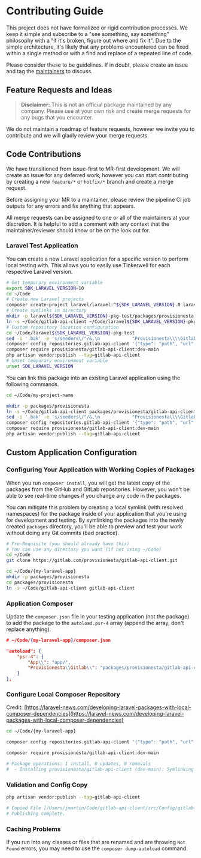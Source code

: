 # Contributing Guide

This project does not have formalized or rigid contribution processes. We keep it simple and subscribe to a "see something, say something" philosophy with a "if it's broken, figure out where and fix it". Due to the simple architecture, it's likely that any problems encountered can be fixed within a single method or with a find and replace of a repeated line of code.

Please consider these to be guidelines. If in doubt, please create an issue and tag the [maintainers](README.md#maintainers) to discuss.

## Feature Requests and Ideas

> **Disclaimer:** This is not an official package maintained by any company. Please use at your own risk and create merge requests for any bugs that you encounter.

We do not maintain a roadmap of feature requests, however we invite you to contribute and we will gladly review your merge requests.

## Code Contributions

We have transitioned from issue-first to MR-first development. We will create an issue for any deferred work, however you can start contributing by creating a new `feature/*` or `hotfix/*` branch and create a merge request.

Before assigning your MR to a maintainer, please review the pipeline CI job outputs for any errors and fix anything that appears.

All merge requests can be assigned to one or all of the maintainers at your discretion. It is helpful to add a comment with any context that the maintainer/reviewer should know or be on the look out for.

### Laravel Test Application

You can create a new Laravel application for a specific version to perform local testing with. This allows you to easily use Tinkerwell for each
respective Laravel version.

```bash
# Set temporary environment variable
export SDK_LARAVEL_VERSION=10
cd ~/Code
# Create new Laravel projects
composer create-project laravel/laravel:^${SDK_LARAVEL_VERSION}.0 laravel${SDK_LARAVEL_VERSION}-pkg-test
# Create symlinks in directory
mkdir -p laravel${SDK_LARAVEL_VERSION}-pkg-test/packages/provisionesta
ln -s ~/Code/gitlab-api-client ~/Code/laravel${SDK_LARAVEL_VERSION}-pkg-test/packages/provisionesta/gitlab-api-client
# Custom repository location configuration
cd ~/Code/laravel${SDK_LARAVEL_VERSION}-pkg-test
sed -i '.bak' -e 's/seeders\/"/&,\n            "Provisionesta\\\\Gitlab\\\\": "packages\/provisionesta\/gitlab-api-client\/src"/g' composer.json
composer config repositories.gitlab-api-client '{"type": "path", "url": "packages/provisionesta/gitlab-api-client"}' --file composer.json
composer require provisionesta/gitlab-api-client:dev-main
php artisan vendor:publish --tag=gitlab-api-client
# Unset temporary environment variable
unset SDK_LARAVEL_VERSION
```

You can link this package into an existing Laravel application using the following commands.

```bash
cd ~/Code/my-project-name

mkdir -p packages/provisionesta
ln -s ~/Code/gitlab-api-client packages/provisionesta/gitlab-api-client
sed -i '.bak' -e 's/seeders\/"/&,\n            "Provisionesta\\\\Gitlab\\\\": "packages\/provisionesta\/gitlab-api-client\/src"/g' composer.json
composer config repositories.gitlab-api-client '{"type": "path", "url": "packages/provisionesta/gitlab-api-client"}' --file composer.json
composer require provisionesta/gitlab-api-client:dev-main
php artisan vendor:publish --tag=gitlab-api-client
```

## Custom Application Configuration

### Configuring Your Application with Working Copies of Packages

When you run `composer install`, you will get the latest copy of the packages from the GitHub and GitLab repositories. However, you won't be able to see real-time changes if you change any code in the packages.

You can mitigate this problem by creating a local symlink (with resolved namespaces) for the package inside of your application that you're using for development and testing. By symlinking the packages into the newly created `packages` directory, you'll be able to preview and test your work without doing any Git commits (bad practice).

```bash
# Pre-Requisite (you should already have this)
# You can use any directory you want (if not using ~/Code)
cd ~/Code
git clone https://gitlab.com/provisionesta/gitlab-api-client.git
```

```bash
cd ~/Code/{my-laravel-app}
mkdir -p packages/provisionesta
cd packages/provisionesta
ln -s ~/Code/gitlab-api-client gitlab-api-client
```

### Application Composer

Update the `composer.json` file in your testing application (not the package) to add the package to the `autoload.psr-4` array (append the array, don't replace anything).

```json
# ~/Code/{my-laravel-app}/composer.json

"autoload": {
    "psr-4": {
        "App\\": "app/",
        "Provisionesta\\Gitlab\\": "packages/provisionesta/gitlab-api-client/src",
    }
},
```

### Configure Local Composer Repository

Credit: [https://laravel-news.com/developing-laravel-packages-with-local-composer-dependencies](https://laravel-news.com/developing-laravel-packages-with-local-composer-dependencies)

```bash
cd ~/Code/{my-laravel-app}

composer config repositories.gitlab-api-client '{"type": "path", "url": "packages/provisionesta/gitlab-api-client"}' --file composer.json

composer require provisionesta/gitlab-api-client:dev-main

# Package operations: 1 install, 0 updates, 0 removals
#  - Installing provisionesta/gitlab-api-client (dev-main): Symlinking from packages/provisionesta/gitlab-api-client
```

### Validation and Config Copy

```bash
php artisan vendor:publish --tag=gitlab-api-client

# Copied File [/Users/jmartin/Code/gitlab-api-client/src/Config/gitlab-api-client.php] To [/config/gitlab-api-client.php]
# Publishing complete.
```

### Caching Problems

If you run into any classes or files that are renamed and are throwing `Not Found` errors, you may need to use the `composer dump-autoload` command.
